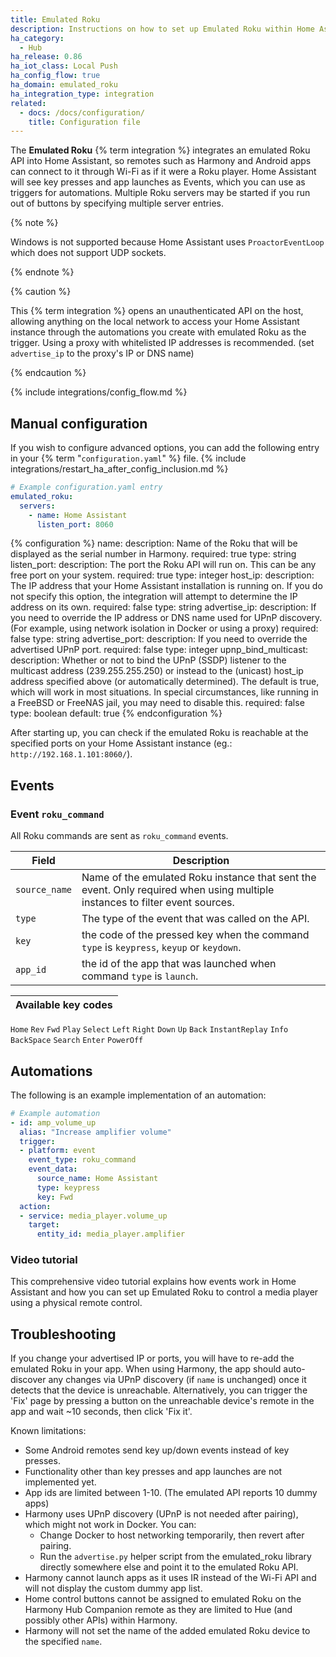 ```yaml
---
title: Emulated Roku
description: Instructions on how to set up Emulated Roku within Home Assistant.
ha_category:
  - Hub
ha_release: 0.86
ha_iot_class: Local Push
ha_config_flow: true
ha_domain: emulated_roku
ha_integration_type: integration
related:
  - docs: /docs/configuration/
    title: Configuration file
---
```


The **Emulated Roku** {% term integration %} integrates an emulated Roku API into Home Assistant,
so remotes such as Harmony and Android apps can connect to it through Wi-Fi as if it were a Roku player.
Home Assistant will see key presses and app launches as Events, which you can use as triggers for automations.
Multiple Roku servers may be started if you run out of buttons by specifying multiple server entries.

{% note %}

Windows is not supported because Home Assistant uses `ProactorEventLoop` which does not support UDP sockets.

{% endnote %}

{% caution %}

This {% term integration %} opens an unauthenticated API on the host, allowing anything on the local network to access
your Home Assistant instance through the automations you create with emulated Roku as the trigger.
Using a proxy with whitelisted IP addresses is recommended. (set `advertise_ip` to the proxy's IP or DNS name)

{% endcaution %}

{% include integrations/config_flow.md %}

## Manual configuration

If you wish to configure advanced options, you can add the following entry in your {% term "`configuration.yaml`" %} file.
{% include integrations/restart_ha_after_config_inclusion.md %}

```yaml
# Example configuration.yaml entry
emulated_roku:
  servers:
    - name: Home Assistant
      listen_port: 8060
```

{% configuration %}
name:
  description: Name of the Roku that will be displayed as the serial number in Harmony.
  required: true
  type: string
listen_port:
  description: The port the Roku API will run on. This can be any free port on your system.
  required: true
  type: integer
host_ip:
  description: The IP address that your Home Assistant installation is running on. If you do not specify this option, the integration will attempt to determine the IP address on its own.
  required: false
  type: string
advertise_ip:
  description: If you need to override the IP address or DNS name used for UPnP discovery. (For example, using network isolation in Docker or using a proxy)
  required: false
  type: string
advertise_port:
  description: If you need to override the advertised UPnP port.
  required: false
  type: integer
upnp_bind_multicast:
  description: Whether or not to bind the UPnP (SSDP) listener to the multicast address (239.255.255.250) or instead to the (unicast) host_ip address specified above (or automatically determined). The default is true, which will work in most situations. In special circumstances, like running in a FreeBSD or FreeNAS jail, you may need to disable this.
  required: false
  type: boolean
  default: true
{% endconfiguration %}

After starting up, you can check if the emulated Roku is reachable at the specified ports on your Home Assistant instance (eg.: `http://192.168.1.101:8060/`).

## Events

### Event `roku_command`

All Roku commands are sent as `roku_command` events.

| Field         | Description                                                                                                                  |
| ------------- | ---------------------------------------------------------------------------------------------------------------------------- |
| `source_name` | Name of the emulated Roku instance that sent the event. Only required when using multiple instances to filter event sources. |
| `type`        | The type of the event that was called on the API.                                                                            |
| `key`         | the code of the pressed key when the command `type` is `keypress`, `keyup` or `keydown`.                                     |
| `app_id`      | the id of the app that was launched when command `type` is `launch`.                                                         |

Available key codes |
------------------- |
`Home`
`Rev`
`Fwd`
`Play`
`Select`
`Left`
`Right`
`Down`
`Up`
`Back`
`InstantReplay`
`Info`
`BackSpace`
`Search`
`Enter`
`PowerOff`

## Automations

The following is an example implementation of an automation:
```yaml
# Example automation
- id: amp_volume_up
  alias: "Increase amplifier volume"
  trigger:
  - platform: event
    event_type: roku_command
    event_data:
      source_name: Home Assistant
      type: keypress
      key: Fwd
  action:
  - service: media_player.volume_up
    target:
      entity_id: media_player.amplifier
```

### Video tutorial

This comprehensive video tutorial explains how events work in Home Assistant and how you can set up Emulated Roku to control a media player using a physical remote control.

<lite-youtube videoid="nDHh1OjyuMA" videotitle="Event Triggers Unveiled: Control the Home Assistant Media Player with Your Remote Control!" posterquality="maxresdefault"></lite-youtube>

## Troubleshooting

If you change your advertised IP or ports, you will have to re-add the emulated Roku in your app.
When using Harmony, the app should auto-discover any changes via UPnP discovery (if `name` is unchanged) once it detects that the device is unreachable.
Alternatively, you can trigger the 'Fix' page by pressing a button on the unreachable device's remote in the app and wait ~10 seconds, then click 'Fix it'.

Known limitations:
- Some Android remotes send key up/down events instead of key presses.
- Functionality other than key presses and app launches are not implemented yet.
- App ids are limited between 1-10. (The emulated API reports 10 dummy apps)
- Harmony uses UPnP discovery (UPnP is not needed after pairing), which might not work in Docker. You can:
  - Change Docker to host networking temporarily, then revert after pairing.
  - Run the `advertise.py` helper script from the emulated_roku library directly somewhere else and point it to the emulated Roku API.
- Harmony cannot launch apps as it uses IR instead of the Wi-Fi API and will not display the custom dummy app list.
- Home control buttons cannot be assigned to emulated Roku on the Harmony Hub Companion remote as they are limited to Hue (and possibly other APIs) within Harmony.
- Harmony will not set the name of the added emulated Roku device to the specified `name`.
